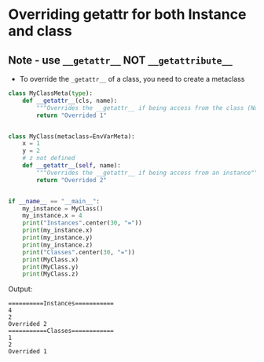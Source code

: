 # Overriding __getattr__ for both Instance and class

## Note - use `__getattr__` NOT `__getattribute__`
* To override the `_getattr__` of a class, you need to create a metaclass

```python
class MyClassMeta(type):
    def __getattr__(cls, name):
        """Overrides the __getattr__ if being access from the class (Not instance)"""
        return "Overrided 1"


class MyClass(metaclass=EnvVarMeta):
    x = 1
    y = 2
    # z not defined
    def __getattr__(self, name):
        """Overrides the __getattr__ if being access from an instance"""
        return "Overrided 2"


if __name__ == "__main__":
    my_instance = MyClass()
    my_instance.x = 4
    print("Instances".center(30, "="))
    print(my_instance.x)
    print(my_instance.y)
    print(my_instance.z)
    print("Classes".center(30, "="))
    print(MyClass.x)
    print(MyClass.y)
    print(MyClass.z)

```

Output:
```
==========Instances===========
4
2
Overrided 2
===========Classes============
1
2
Overrided 1
```
